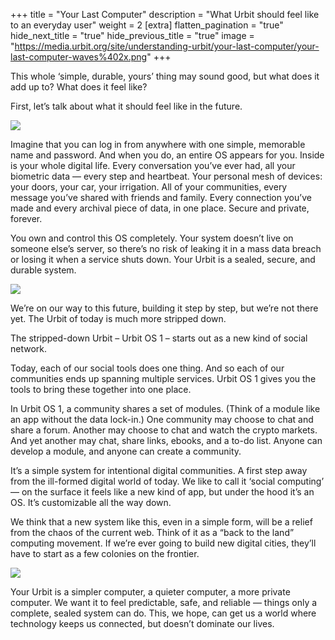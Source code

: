 +++
title = "Your Last Computer"
description = "What Urbit should feel like to an everyday user"
weight = 2
[extra]
flatten_pagination = "true"
hide_next_title = "true"
hide_previous_title = "true"
image = "https://media.urbit.org/site/understanding-urbit/your-last-computer/your-last-computer-waves%402x.png"
+++

This whole ‘simple, durable, yours’ thing may sound good, but what does it add up to? What does it feel like?

First, let’s talk about what it should feel like in the future.


<img class="mv5 w-100" src="https://media.urbit.org/site/understanding-urbit/your-last-computer/your-last-computer-waves%402x.png">

Imagine that you can log in from anywhere with one simple, memorable name and password. And when you do, an entire OS appears for you. Inside is your whole digital life. Every conversation you’ve ever had, all your biometric data — every step and heartbeat. Your personal mesh of devices: your doors, your car, your irrigation. All of your communities, every message you’ve shared with friends and family. Every connection you’ve made and every archival piece of data, in one place. Secure and private, forever.

You own and control this OS completely. Your system doesn’t live on someone else’s server, so there’s no risk of leaking it in a mass data breach or losing it when a service shuts down. Your Urbit is a sealed, secure, and durable system.

<img class="ba mv5 w-100" src="https://media.urbit.org/site/understanding-urbit/your-last-computer/your-last-computer-is-rock%402x.png">

We’re on our way to this future, building it step by step, but we’re not there yet. The Urbit of today is much more stripped down.

The stripped-down Urbit – Urbit OS 1 – starts out as a new kind of social network.

Today, each of our social tools does one thing. And so each of our communities ends up spanning multiple services. Urbit OS 1 gives you the tools to bring these together into one place.

In Urbit OS 1, a community shares a set of modules. (Think of a module like an app without the data lock-in.) One community may choose to chat and share a forum. Another may choose to chat and watch the crypto markets. And yet another may chat, share links, ebooks, and a to-do list. Anyone can develop a module, and anyone can create a community.

It’s a simple system for intentional digital communities. A first step away from the ill-formed digital world of today. We like to call it ‘social computing’ — on the surface it feels like a new kind of app, but under the hood it’s an OS. It’s customizable all the way down.

We think that a new system like this, even in a simple form, will be a relief from the chaos of the current web. Think of it as a “back to the land” computing movement. If we’re ever going to build new digital cities, they’ll have to start as a few colonies on the frontier.

<img class="mv5 w-100" src="https://media.urbit.org/site/understanding-urbit/your-last-computer/your-last-computer-ocean%402x.png">

Your Urbit is a simpler computer, a quieter computer, a more private computer. We want it to feel predictable, safe, and reliable — things only a complete, sealed system can do. This, we hope, can get us a world where technology keeps us connected, but doesn’t dominate our lives.
